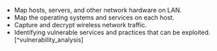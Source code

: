 
  * Map hosts, servers, and other network hardware on LAN.
  * Map the operating systems and services on each host.
  * Capture and decrypt wireless network traffic.
  * Identifying vulnerable services and practices that can be exploited.[^vulnerability_analysis]

